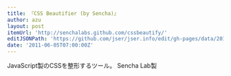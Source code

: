```yaml
---
title: 『CSS Beautifier (by Sencha)』
author: azu
layout: post
itemUrl: 'http://senchalabs.github.com/cssbeautify/'
editJSONPath: 'https://github.com/jser/jser.info/edit/gh-pages/data/2011/06/index.json'
date: '2011-06-05T07:00:00Z'
---
```

JavaScript製のCSSを整形するツール。
Sencha Lab製
